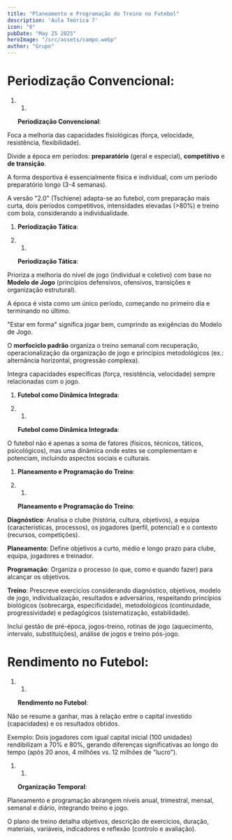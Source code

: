 ```yaml
---
title: "Planeamento e Programação do Treino no Futebol"
description: 'Aula Teórica 7'
icon: "6"
pubDate: "May 25 2025"
heroImage: "/src/assets/campo.webp"
author: "Grupo"
---
```


# **Periodização Convencional**:

1. 1.
    
    **Periodização Convencional**:
    

Foca a melhoria das capacidades fisiológicas (força, velocidade, resistência, flexibilidade).

Divide a época em períodos: **preparatório** (geral e especial), **competitivo** e **de transição**.

A forma desportiva é essencialmente física e individual, com um período preparatório longo (3-4 semanas).

A versão "2.0" (Tschiene) adapta-se ao futebol, com preparação mais curta, dois períodos competitivos, intensidades elevadas (>80%) e treino com bola, considerando a individualidade.

1. **Periodização Tática**:

1. 1.
    
    **Periodização Tática**:
    

Prioriza a melhoria do nível de jogo (individual e coletivo) com base no **Modelo de Jogo** (princípios defensivos, ofensivos, transições e organização estrutural).

A época é vista como um único período, começando no primeiro dia e terminando no último.

"Estar em forma" significa jogar bem, cumprindo as exigências do Modelo de Jogo.

O **morfociclo padrão** organiza o treino semanal com recuperação, operacionalização da organização de jogo e princípios metodológicos (ex.: alternância horizontal, progressão complexa).

Integra capacidades específicas (força, resistência, velocidade) sempre relacionadas com o jogo.

1. **Futebol como Dinâmica Integrada**:

1. 1.
    
    **Futebol como Dinâmica Integrada**:
    

O futebol não é apenas a soma de fatores (físicos, técnicos, táticos, psicológicos), mas uma dinâmica onde estes se complementam e potenciam, incluindo aspectos sociais e culturais.

1. **Planeamento e Programação do Treino**:

1. 1.
    
    **Planeamento e Programação do Treino**:
    

**Diagnóstico**: Analisa o clube (história, cultura, objetivos), a equipa (características, processos), os jogadores (perfil, potencial) e o contexto (recursos, competições).

**Planeamento**: Define objetivos a curto, médio e longo prazo para clube, equipa, jogadores e treinador.

**Programação**: Organiza o processo (o que, como e quando fazer) para alcançar os objetivos.

**Treino**: Prescreve exercícios considerando diagnóstico, objetivos, modelo de jogo, individualização, resultados e adversários, respeitando princípios biológicos (sobrecarga, especificidade), metodológicos (continuidade, progressividade) e pedagógicos (sistematização, estabilidade).

Inclui gestão de pré-época, jogos-treino, rotinas de jogo (aquecimento, intervalo, substituições), análise de jogos e treino pós-jogo.

# **Rendimento no Futebol**:

1. 1.
    
    **Rendimento no Futebol**:
    

Não se resume a ganhar, mas à relação entre o capital investido (capacidades) e os resultados obtidos.

Exemplo: Dois jogadores com igual capital inicial (100 unidades) rendibilizam a 70% e 80%, gerando diferenças significativas ao longo do tempo (após 20 anos, 4 milhões vs. 12 milhões de "lucro").

1. 1.
    
    **Organização Temporal**:
    

Planeamento e programação abrangem níveis anual, trimestral, mensal, semanal e diário, integrando treino e jogo.

O plano de treino detalha objetivos, descrição de exercícios, duração, materiais, variáveis, indicadores e reflexão (controlo e avaliação).